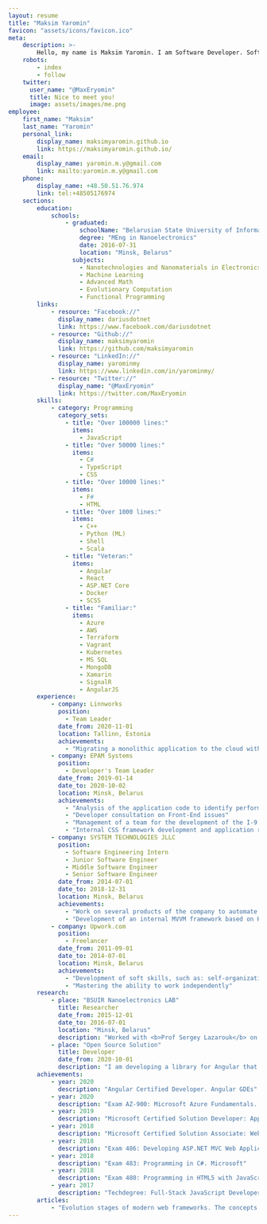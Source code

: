 ```yaml
---
layout: resume
title: "Maksim Yaromin"
favicon: "assets/icons/favicon.ico"
meta:
    description: >-
        Hello, my name is Maksim Yaromin. I am Software Developer. Software Development is being my passion since early childhood. And I am glad I was able to realize my dream. Today I am a professional developer with decades of experience.
    robots:
        - index
        - follow
    twitter:
      user_name: "@MaxEryomin"
      title: Nice to meet you!
      image: assets/images/me.png
employee:
    first_name: "Maksim"
    last_name: "Yaromin"
    personal_link:
        display_name: maksimyaromin.github.io
        link: https://maksimyaromin.github.io/
    email:
        display_name: yaromin.m.y@gmail.com
        link: mailto:yaromin.m.y@gmail.com
    phone:
        display_name: +48.50.51.76.974
        link: tel:+48505176974
    sections:
        education:
            schools:
                - graduated:
                    schoolName: "Belarusian State University of Informatics and Radioelectronics"
                    degree: "MEng in Nanoelectronics"
                    date: 2016-07-31
                    location: "Minsk, Belarus"
                  subjects:
                    - Nanotechnologies and Nanomaterials in Electronics
                    - Machine Learning
                    - Advanced Math
                    - Evolutionary Computation
                    - Functional Programming
        links:
            - resource: "Facebook://"
              display_name: dariusdotnet
              link: https://www.facebook.com/dariusdotnet
            - resource: "Github://"
              display_name: maksimyaromin
              link: https://github.com/maksimyaromin
            - resource: "LinkedIn://"
              display_name: yarominmy
              link: https://www.linkedin.com/in/yarominmy/
            - resource: "Twitter://"
              display_name: "@MaxEryomin"
              link: https://twitter.com/MaxEryomin
        skills:
            - category: Programming
              category_sets:
                - title: "Over 100000 lines:"
                  items:
                    - JavaScript
                - title: "Over 50000 lines:"
                  items:
                    - C#
                    - TypeScript
                    - CSS
                - title: "Over 10000 lines:"
                  items:
                    - F#
                    - HTML
                - title: "Over 1000 lines:"
                  items:
                    - C++
                    - Python (ML)
                    - Shell
                    - Scala
                - title: "Veteran:"
                  items:
                    - Angular
                    - React
                    - ASP.NET Core
                    - Docker
                    - SCSS
                - title: "Familiar:"
                  items:
                    - Azure
                    - AWS
                    - Terraform
                    - Vagrant
                    - Kubernetes
                    - MS SQL
                    - MongoDB
                    - Xamarin
                    - SignalR
                    - AngularJS
        experience:
            - company: Linnworks
              position:
                - Team Leader
              date_from: 2020-11-01
              location: Tallinn, Estonia
              achievements:
                - "Migrating a monolithic application to the cloud with a split into microservices"
            - company: EPAM Systems
              position:
                - Developer's Team Leader
              date_from: 2019-01-14
              date_to: 2020-10-02
              location: Minsk, Belarus
              achievements:
                - "Analysis of the application code to identify performance issues and to use the best development practices in Angular"
                - "Developer consultation on Front-End issues"
                - "Management of a team for the development of the I-9 Platform application - an I-9 electronic circulation service. Code review for team members"
                - "Internal CSS framework development and application redesign"
            - company: SYSTEM TECHNOLOGIES JLLC
              position:
                - Software Engineering Intern
                - Junior Software Engineer
                - Middle Software Engineer
                - Senior Software Engineer
              date_from: 2014-07-01
              date_to: 2018-12-31
              location: Minsk, Belarus
              achievements:
                - "Work on several products of the company to automate banking operations. Full stack development and support"
                - "Development of an internal MVVM framework based on KendoUI and AMD for creating front-end applications"
            - company: Upwork.com
              position:
                - Freelancer
              date_from: 2011-09-01
              date_to: 2014-07-01
              location: Minsk, Belarus
              achievements:
                - "Development of soft skills, such as: self-organization, self-education, sociability"
                - "Mastering the ability to work independently" 
        research:
            - place: "BSUIR Nanoelectronics LAB"
              title: Researcher
              date_from: 2015-12-01
              date_to: 2016-07-01
              location: "Minsk, Belarus"
              description: "Worked with <b>Prof Sergey Lazarouk</b> on the topic of modern methods of control when anodizing porous aluminum in a solution of various acids. Developed an application that allowed evaluating the progress of the process in real time using machine learning methods."
            - place: "Open Source Solution"
              title: Developer
              date_from: 2020-10-01
              description: "I am developing a library for Angular that will allow wrapping React components in native Angular components. This topic is of scientific interest to me. I am researching possible ways to find the best one or prove that it does not exist."
        achievements:
            - year: 2020
              description: "Angular Certified Developer. Angular GDEs"
            - year: 2020
              description: "Exam AZ-900: Microsoft Azure Fundamentals. Microsoft"
            - year: 2019
              description: "Microsoft Certified Solution Developer: App Builder. Microsoft"
            - year: 2018
              description: "Microsoft Certified Solution Associate: Web Applications. Microsoft"
            - year: 2018
              description: "Exam 486: Developing ASP.NET MVC Web Application. Microsoft"
            - year: 2018
              description: "Exam 483: Programming in C#. Microsoft"
            - year: 2018
              description: "Exam 480: Programming in HTML5 with JavaScript and CSS3. Microsoft"
            - year: 2017
              description: "Techdegree: Full-Stack JavaScript Developer. Treehouse Inc."
        articles:
            - "Evolution stages of modern web frameworks. The concepts behind them and the details that will improve their efficiency. Considered the following: Angular.JS, Angular 2, Angular 4, Angular 11, React. <em>Series of articles</em>. In draft."
---
```

